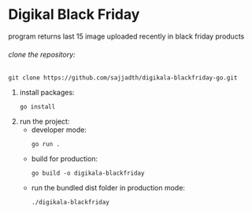 # Digikal Black Friday
program returns last 15 image uploaded recently in black friday products
###### clone the repository:
```
git clone https://github.com/sajjadth/digikala-blackfriday-go.git
```
1. install packages:
   ```
   go install
   ```
2. run the project:<br/>
   * developer mode:
     ```
     go run .
     ```
   * build for production:
     ```
     go build -o digikala-blackfriday
     ```
   * run the bundled dist folder in production mode:
     ```
     ./digikala-blackfriday
     ```
